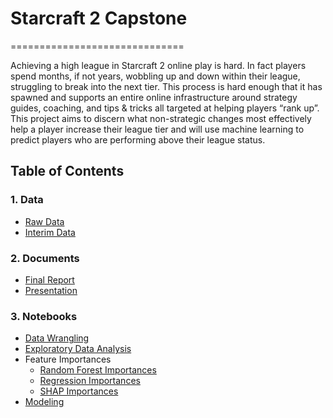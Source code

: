 # Starcraft 2 Capstone
==============================

Achieving a high league in Starcraft 2 online play is hard. In fact players spend months, if not years, wobbling up and down within their league, struggling to break into the next tier. This process is hard enough that it has spawned and supports an entire online infrastructure around strategy guides, coaching, and tips & tricks all targeted at helping players “rank up”. This project aims to discern what non-strategic changes most effectively help a player increase their league tier and will use machine learning to predict players who are performing above their league status.

## Table of Contents
### 1. Data
* [Raw Data](https://archive.ics.uci.edu/ml/datasets/skillcraft1+master+table+dataset "Raw Data")
* [Interim Data](https://github.com/theGetz1995/Starcraft2LeagueClassification/tree/main/data "Interim Data")
### 2. Documents
* [Final Report](https://github.com/theGetz1995/Starcraft2LeagueClassification/blob/main/docs/Starcraft%20II%20Final%20Report.pdf "Final Report")
* [Presentation](https://github.com/theGetz1995/Starcraft2LeagueClassification/blob/main/docs/Starcraft%202%20Presentation.pdf "Presentation")
### 3. Notebooks
* [Data Wrangling](https://github.com/theGetz1995/Starcraft2LeagueClassification/blob/main/notebooks/01_Getz_Data_Wrangling.ipynb "Data Wrangling")
* [Exploratory Data Analysis](https://github.com/theGetz1995/Starcraft2LeagueClassification/blob/main/notebooks/04_Getz_EDA_Second_Pass.ipynb "Exploratory Data Analysis")
* Feature Importances
    * [Random Forest Importances](https://github.com/theGetz1995/Starcraft2LeagueClassification/blob/main/notebooks/03_Getz_Feature_Importance.ipynb "Random Forest Importances")
    * [Regression Importances](https://github.com/theGetz1995/Starcraft2LeagueClassification/blob/main/notebooks/05_Getz_feature_importance_regression.ipynb "Regression Importances")
    * [SHAP Importances](https://github.com/theGetz1995/Starcraft2LeagueClassification/blob/main/notebooks/06_Getz_Shap_Feature_Importance.ipynb "SHAP Importances")
* [Modeling](https://github.com/theGetz1995/Starcraft2LeagueClassification/blob/main/notebooks/08_Getz_Modeling.ipynb "Modeling")